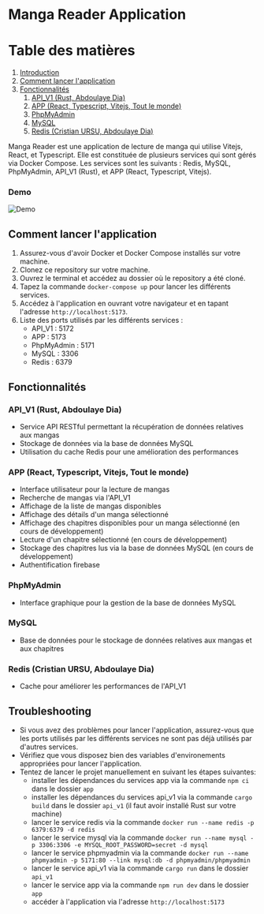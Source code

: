 # Manga Reader Application

# Table des matières

1. [Introduction](#introduction)
2. [Comment lancer l'application](#comment-lancer-lapplication)
3. [Fonctionnalités](#fonctionnalités)
   1. [API_V1 (Rust, Abdoulaye Dia)](#api_v1-rust-abdoulaye-dia)
   2. [APP (React, Typescript, Vitejs, Tout le monde)](#app-react-typescript-vitejs-tout-le-monde)
   3. [PhpMyAdmin](#phpmyadmin)
   4. [MySQL](#mysql)
   5. [Redis (Cristian URSU, Abdoulaye Dia)](#redis-cristian-ursu-abdoulaye-dia)

Manga Reader est une application de lecture de manga qui utilise Vitejs, React, et Typescript. Elle est constituée de plusieurs services qui sont gérés via Docker Compose. Les services sont les suivants : Redis, MySQL, PhpMyAdmin, API_V1 (Rust), et APP (React, Typescript, Vitejs).

### Demo

![Demo](./assets/demo.gif)

[introduction]: #introduction

## Comment lancer l'application

1. Assurez-vous d'avoir Docker et Docker Compose installés sur votre machine.
2. Clonez ce repository sur votre machine.
3. Ouvrez le terminal et accédez au dossier où le repository a été cloné.
4. Tapez la commande `docker-compose up` pour lancer les différents services.
5. Accédez à l'application en ouvrant votre navigateur et en tapant l'adresse `http://localhost:5173`.
6. Liste des ports utilisés par les différents services :
   - API_V1 : 5172
   - APP : 5173
   - PhpMyAdmin : 5171
   - MySQL : 3306
   - Redis : 6379

[introduction]: #introduction

## Fonctionnalités

[fonctionnalités]: #api_v1-rust-abdoulaye-dia

### API_V1 (Rust, Abdoulaye Dia)

- Service API RESTful permettant la récupération de données relatives aux mangas
- Stockage de données via la base de données MySQL
- Utilisation du cache Redis pour une amélioration des performances

[fonctionnalités]: #app-react-typescript-vitejs-tout-le-monde

### APP (React, Typescript, Vitejs, Tout le monde)

- Interface utilisateur pour la lecture de mangas
- Recherche de mangas via l'API_V1
- Affichage de la liste de mangas disponibles
- Affichage des détails d'un manga sélectionné
- Affichage des chapitres disponibles pour un manga sélectionné (en cours de développement)
- Lecture d'un chapitre sélectionné (en cours de développement)
- Stockage des chapitres lus via la base de données MySQL (en cours de développement)
- Authentification firebase

[fonctionnalités]: #phpmyadmin

### PhpMyAdmin

- Interface graphique pour la gestion de la base de données MySQL

[fonctionnalités]: #mysql

### MySQL

- Base de données pour le stockage de données relatives aux mangas et aux chapitres

[fonctionnalités]: #redis-cristian-ursu-abdoulaye-dia

### Redis (Cristian URSU, Abdoulaye Dia)

- Cache pour améliorer les performances de l'API_V1

## Troubleshooting

- Si vous avez des problèmes pour lancer l'application, assurez-vous que les ports utilisés par les différents services ne sont pas déjà utilisés par d'autres services.
- Vérifiez que vous disposez bien des variables d'environements appropriées pour lancer l'application.
- Tentez de lancer le projet manuellement en suivant les étapes suivantes:
  - installer les dépendances du services app via la commande `npm ci` dans le dossier `app`
  - installer les dépendances du services api_v1 via la commande `cargo build` dans le dossier `api_v1` (il faut avoir installé Rust sur votre machine)
  - lancer le service redis via la commande `docker run --name redis -p 6379:6379 -d redis`
  - lancer le service mysql via la commande `docker run --name mysql -p 3306:3306 -e MYSQL_ROOT_PASSWORD=secret -d mysql`
  - lancer le service phpmyadmin via la commande `docker run --name phpmyadmin -p 5171:80 --link mysql:db -d phpmyadmin/phpmyadmin`
  - lancer le service api_v1 via la commande `cargo run` dans le dossier `api_v1`
  - lancer le service app via la commande `npm run dev` dans le dossier `app`
  - accéder à l'application via l'adresse `http://localhost:5173`
